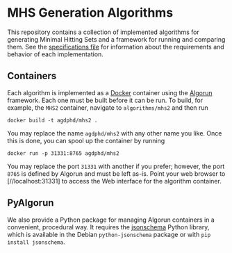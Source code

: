 # MHS Generation Algorithms
This repository contains a collection of implemented algorithms for generating Minimal Hitting Sets and a framework for running and comparing them.
See the [specifications file](specifications.md) for information about the requirements and behavior of each implementation.

## Containers
Each algorithm is implemented as a [Docker][] container using the [Algorun][] framework.
Each one must be built before it can be run.
To build, for example, the `MHS2` container, navigate to `algorithms/mhs2` and then run

    docker build -t agdphd/mhs2 .

You may replace the name `agdphd/mhs2` with any other name you like.
Once this is done, you can spool up the container by running

    docker run -p 31331:8765 agdphd/mhs2

You may replace the port `31331` with another if you prefer; however, the port `8765` is defined by Algorun and must be left as-is.
Point your web browser to [//localhost:31331] to access the Web interface for the algorithm container.

## PyAlgorun
We also provide a Python package for managing Algorun containers in a convenient, procedural way.
It requires the [jsonschema] Python library, which is available in the Debian `python-jsonschema` package or with `pip install jsonschema`.

[docker]: //docker.io "Docker"
[algorun]: //algorun.org "Algorun"
[jsonschema]: //pypi.python.org/pypi/jsonschema "Python-jsonschema"
